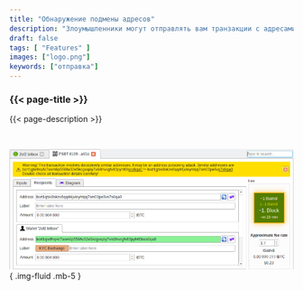 ```yaml
---
title: "Обнаружение подмены адресов"
description: "Злоумышленники могут отправлять вам транзакции с адресами, похожими на ваш. Bitcoin Safe предупредит вас, если это произойдёт"
draft: false
tags: [ "Features" ]
images: ["logo.png"]
keywords: ["отправка"]
---
```


### {{< page-title >}} 
{{< page-description >}} 

<br>



![](logo.png)
{ .img-fluid .mb-5 }